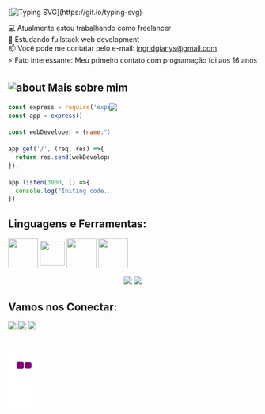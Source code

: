 [![Typing SVG](https://readme-typing-svg.herokuapp.com/?color=ffffff&size=33&center=true&vCenter=true&width=1000&background=3E750A&lines=HELLO,+STRANGER!👋+WELCOME+TO+INGRID+GIANY'S+HEAD🧠;)](https://git.io/typing-svg)
 
💻 Atualmente estou trabalhando como freelancer  
🚀 Estudando fullstack web development   
📫 Você pode me contatar pelo e-mail: ingridgianys@gmail.com   
⚡ Fato interessante: Meu primeiro contato com programação foi aos 16 anos   

## <img width="45" alt="about" src="https://i.imgur.com/i0ccAph.png">  Mais sobre mim

<img align="right" width="300" src="https://i.gifer.com/origin/68/6877f317fd8ab418202d6fa146076e61.gif" />

```javascript
const express = require('express')
const app = express()

const webDeveloper = {name:"Ingrid", stack:"Front-End-Developer"}

app.get('/', (req, res) =>{
  return res.send(webDeveloper)
}),

app.listen(3000, () =>{
  console.log("Initing code...")
})

```
## **Linguagens e Ferramentas:**  
<div style="display: inline_block">
  <img src="https://i.imgur.com/gKsCCDj.png" width="60" height="60" align="center"/>
  <img src="https://i.imgur.com/D0oDHZW.png" width="50" height="50" align="center"/>
  <img src="https://i.imgur.com/xnp3wv1.png" width="60" height="60" align="center"/>
  <img src="https://i.imgur.com/A0VDxib.png" width="60" height="60" align="center"/>
</div>
<br>
<div align="center">
  <img height="180em" src="https://github-readme-stats.vercel.app/api?username=ingridgiany&show_icons=true&theme=nightowl&include_all_commits=true&count_private=true&hide_border=true"/>
  <img height="180em" src="https://github-readme-stats.vercel.app/api/top-langs/?username=ingridgiany&layout=default&hide_border=true&langs_count=7&theme=nightowl&include_all_commits=true&count_private=true"/>
</div>
  
## **Vamos nos Conectar:**

<p align="left">
  <a target="_blank" href="https://www.linkedin.com/in/ingridgiany/" alt="Linkedin">
  <img src="https://img.shields.io/badge/-LinkedIn-%230077B5?style=for-the-badge&logo=linkedin&logoColor=white" target="_blank"></a> 

  <a target="_blank" href="https://www.instagram.com/ingridgiany/" alt="Instagram">
  <img src="https://img.shields.io/badge/-Instagram-%23E4405F?style=for-the-badge&logo=instagram&logoColor=white" target="_blank"></a>
 
   <a target="_blank" href="mailto:ingridgianys@gmail.com" alt="Gmail">
  <img src="https://img.shields.io/badge/Gmail-D14836?style=for-the-badge&logo=gmail&logoColor=white"</a>
</p>
<br>

![snake gif](https://github.com/ingridgiany/ingridgiany/blob/output/github-contribution-grid-snake.gif)
